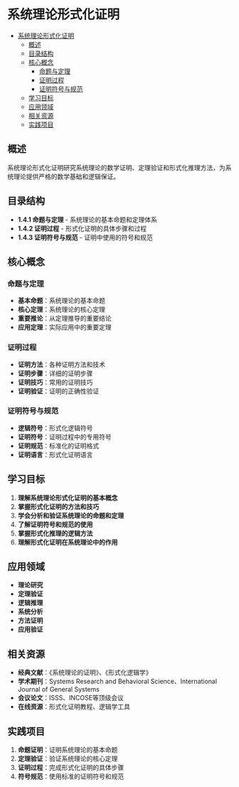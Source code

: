 # 系统理论形式化证明


<!-- TOC START -->

- [系统理论形式化证明](#系统理论形式化证明)
  - [概述](#概述)
  - [目录结构](#目录结构)
  - [核心概念](#核心概念)
    - [命题与定理](#命题与定理)
    - [证明过程](#证明过程)
    - [证明符号与规范](#证明符号与规范)
  - [学习目标](#学习目标)
  - [应用领域](#应用领域)
  - [相关资源](#相关资源)
  - [实践项目](#实践项目)

<!-- TOC END -->

## 概述

系统理论形式化证明研究系统理论的数学证明、定理验证和形式化推理方法，为系统理论提供严格的数学基础和逻辑保证。

## 目录结构

- **1.4.1 命题与定理** - 系统理论的基本命题和定理体系
- **1.4.2 证明过程** - 形式化证明的具体步骤和过程
- **1.4.3 证明符号与规范** - 证明中使用的符号和规范

## 核心概念

### 命题与定理

- **基本命题**：系统理论的基本命题
- **核心定理**：系统理论的核心定理
- **重要推论**：从定理推导的重要结论
- **应用定理**：实际应用中的重要定理

### 证明过程

- **证明方法**：各种证明方法和技术
- **证明步骤**：详细的证明步骤
- **证明技巧**：常用的证明技巧
- **证明验证**：证明的正确性验证

### 证明符号与规范

- **逻辑符号**：形式化逻辑符号
- **证明符号**：证明过程中的专用符号
- **证明规范**：标准化的证明格式
- **证明语言**：形式化证明语言

## 学习目标

1. **理解系统理论形式化证明的基本概念**
2. **掌握形式化证明的方法和技巧**
3. **学会分析和验证系统理论的命题和定理**
4. **了解证明符号和规范的使用**
5. **掌握形式化推理的逻辑方法**
6. **理解形式化证明在系统理论中的作用**

## 应用领域

- **理论研究**
- **定理验证**
- **逻辑推理**
- **系统分析**
- **方法证明**
- **应用验证**

## 相关资源

- **经典文献**：《系统理论的证明》、《形式化逻辑学》
- **学术期刊**：Systems Research and Behavioral Science、International Journal of General Systems
- **会议论文**：ISSS、INCOSE等顶级会议
- **在线资源**：形式化证明教程、逻辑学工具

## 实践项目

1. **命题证明**：证明系统理论的基本命题
2. **定理验证**：验证系统理论的核心定理
3. **证明过程**：完成形式化证明的具体步骤
4. **符号规范**：使用标准的证明符号和规范

